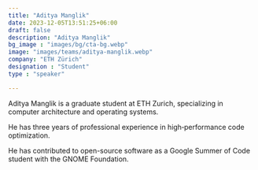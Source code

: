 ```yaml
---
title: "Aditya Manglik"
date: 2023-12-05T13:51:25+06:00
draft: false
description: "Aditya Manglik"
bg_image : "images/bg/cta-bg.webp"
image: "images/teams/aditya-manglik.webp"
company: "ETH Zürich"
designation : "Student"
type : "speaker"

---
```


Aditya Manglik is a graduate student at ETH Zurich, specializing in computer architecture and operating systems. 

He has three years of professional experience in high‑performance code optimization. 

He has contributed to open-source software as a Google Summer of Code student with the GNOME Foundation.